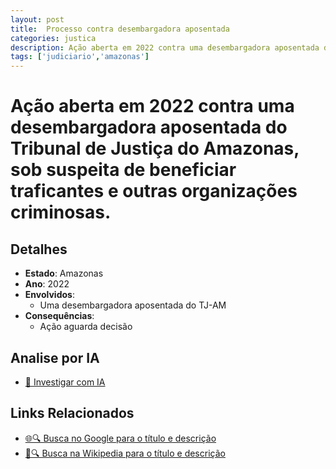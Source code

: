 ```yaml
---
layout: post
title:  Processo contra desembargadora aposentada
categories: justica
description: Ação aberta em 2022 contra uma desembargadora aposentada do Tribunal de Justiça do Amazonas✧  sob suspeita de beneficiar traficantes e outras organizações criminosas.Uma desembargadora aposentada do TJ-AM
tags: ['judiciario','amazonas']
---
```


# Ação aberta em 2022 contra uma desembargadora aposentada do Tribunal de Justiça do Amazonas, sob suspeita de beneficiar traficantes e outras organizações criminosas.

## Detalhes
- **Estado**: Amazonas
- **Ano**: 2022
- **Envolvidos**:
  - Uma desembargadora aposentada do TJ-AM
- **Consequências**:
  - Ação aguarda decisão

## Analise por IA
- [🤖 Investigar com IA](https://www.perplexity.ai/search?q=Processo%20contra%20desembargadora%20aposentada%20A%C3%A7%C3%A3o%20aberta%20em%202022%20contra%20uma%20desembargadora%20aposentada%20do%20Tribunal%20de%20Justi%C3%A7a%20do%20Amazonas%2C%20sob%20suspeita%20de%20beneficiar%20traficantes%20e%20outras%20organiza%C3%A7%C3%B5es%20criminosas.%20Amazonas)

## Links Relacionados
- [🌐🔍 Busca no Google para o título e descrição](https://www.google.com/search?q=Processo%20contra%20desembargadora%20aposentada%20A%C3%A7%C3%A3o%20aberta%20em%202022%20contra%20uma%20desembargadora%20aposentada%20do%20Tribunal%20de%20Justi%C3%A7a%20do%20Amazonas%2C%20sob%20suspeita%20de%20beneficiar%20traficantes%20e%20outras%20organiza%C3%A7%C3%B5es%20criminosas.%20Amazonas)
- [📖🔍 Busca na Wikipedia para o título e descrição](https://pt.wikipedia.org/w/index.php?search=Processo%20contra%20desembargadora%20aposentada%20A%C3%A7%C3%A3o%20aberta%20em%202022%20contra%20uma%20desembargadora%20aposentada%20do%20Tribunal%20de%20Justi%C3%A7a%20do%20Amazonas%2C%20sob%20suspeita%20de%20beneficiar%20traficantes%20e%20outras%20organiza%C3%A7%C3%B5es%20criminosas.%20Amazonas)

